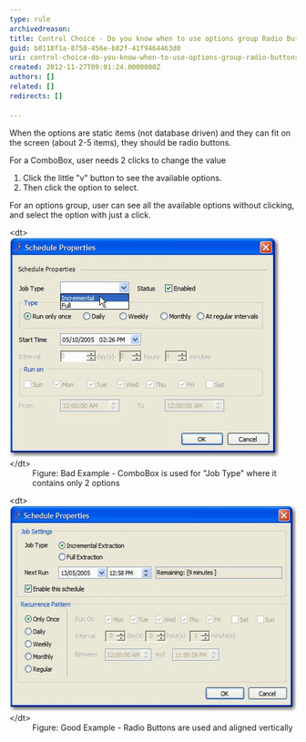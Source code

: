 ```yaml
---
type: rule
archivedreason: 
title: Control Choice - Do you know when to use options group Radio Buttons instead of ComboBox?
guid: b0118f1a-8750-456e-b82f-41f9464463d0
uri: control-choice-do-you-know-when-to-use-options-group-radio-buttons-instead-of-combobox
created: 2012-11-27T09:01:24.0000000Z
authors: []
related: []
redirects: []

---
```


When the options are static items (not database driven) and they can fit on the screen (about 2-5 items), they should be radio buttons.

<!--endintro-->

For a ComboBox, user needs 2 clicks to change the value

1. Click the little "v" button to see the available options.
2. Then click the option to select.


For an options group, user can see all the available options without clicking, and select the option with just a click.
<dl class="badImage">&lt;dt&gt;<img alt="ComboBox is used for " src="../../assets/NotUsingRadioButtons.gif">&lt;/dt&gt;
<dd>Figure: Bad Example - ComboBox is used for "Job Type" where it contains only 2 options</dd></dl><dl class="goodImage">&lt;dt&gt;<img alt="Radio Buttons are used and aligned vertically." src="../../assets/UsingRadioButtons.gif" width="544" height="362">&lt;/dt&gt;
<dd>Figure: Good Example - Radio Buttons are used and aligned vertically</dd></dl>
